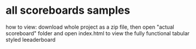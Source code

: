 # all scoreboards samples

how to view: download whole project as a zip file, then open "actual scoreboard" folder and open index.html to view the fully functional tabular styled leeaderboard
